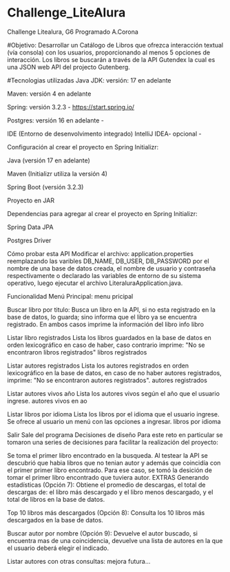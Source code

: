 # Challenge_LiteAlura
Challenge Litealura, G6
Programado A.Corona

#Objetivo:
Desarrollar un Catálogo de Libros que ofrezca interacción textual (vía consola) con los usuarios, proporcionando al menos 5 opciones de interacción. Los libros se buscarán a través de la API Gutendex la cual es una JSON web API del projecto Gutenberg.

#Tecnologias utilizadas
Java JDK: versión: 17 en adelante

Maven: versión 4 en adelante

Spring: versión 3.2.3 - https://start.spring.io/

Postgres: versión 16 en adelante -

IDE (Entorno de desenvolvimento integrado) IntelliJ IDEA- opcional -

Configuración al crear el proyecto en Spring Initializr:

Java (versión 17 en adelante)

Maven (Initializr utiliza la versión 4)

Spring Boot (versión 3.2.3)

Proyecto en JAR

Dependencias para agregar al crear el proyecto en Spring Initializr:

Spring Data JPA

Postgres Driver

Cómo probar esta API
Modificar el archivo: application.properties reemplazando las varibles DB_NAME, DB_USER, DB_PASSWORD por el nombre de una base de datos creada, el nombre de usuario y contraseña respectivamente o declarado las variables de entorno de su sistema operativo, luego ejecutar el archivo LiteraluraApplication.java.

Funcionalidad
Menú Principal:
menu pricipal

Buscar libro por titulo: Busca un libro en la API, si no esta registrado en la base de datos, lo guarda; sino informa que el libro ya se encuentra registrado. En ambos casos imprime la información del libro
info libro

Listar libro registrados Lista los libros guardados en la base de datos en orden lexicográfico en caso de haber, caso contrario imprime: "No se encontraron libros registrados"
libros registrados

Listar autores registrados Lista los autores registrados en orden lexicográfico en la base de datos, en caso de no haber autores registrados, imprime: "No se encontraron autores registrados".
autores registrados

Listar autores vivos año Lista los autores vivos según el año que el usuario ingrese.
autores vivos en ao

Listar libros por idioma Lista los libros por el idioma que el usuario ingrese. Se ofrece al usuario un menú con las opciones a ingresar.
libros por idioma

Salir Sale del programa
Decisiones de diseño
Para este reto en particular se tomaron una series de decisiones para facilitar la realización del proyecto:

Se toma el primer libro encontrado en la busqueda.
Al testear la API se descubrió que habia libros que no tenian autor y además que coincidía con el primer primer libro encontrado. Para ese caso, se tomó la desición de tomar el primer libro encontrado que tuviera autor.
EXTRAS
Generando estadísticas (Opción 7): Obtiene el promedio de descargas, el total de descargas de: el libro más descargado y el libro menos descargado, y el total de libros en la base de datos.

Top 10 libros más descargados (Opción 8): Consulta los 10 libros más descargados en la base de datos.

Buscar autor por nombre (Opción 9): Devuelve el autor buscado, si encuentra mas de una coincidencia, devuelve una lista de autores en la que el usuario deberá elegir el indicado.

Listar autores con otras consultas: mejora futura...
